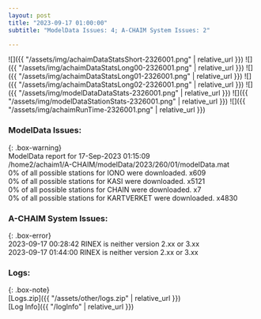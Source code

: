 ```yaml
---
layout: post
title: "2023-09-17 01:00:00"
subtitle: "ModelData Issues: 4; A-CHAIM System Issues: 2"

---
```


![]({{ "/assets/img/achaimDataStatsShort-2326001.png" | relative_url }})
![]({{ "/assets/img/achaimDataStatsLong00-2326001.png" | relative_url }})
![]({{ "/assets/img/achaimDataStatsLong01-2326001.png" | relative_url }})
![]({{ "/assets/img/achaimDataStatsLong02-2326001.png" | relative_url }})
![]({{ "/assets/img/modelDataDataStats-2326001.png" | relative_url }})
![]({{ "/assets/img/modelDataStationStats-2326001.png" | relative_url }})
![]({{ "/assets/img/achaimRunTime-2326001.png" | relative_url }})


### ModelData Issues:  
  
{: .box-warning}  
 ModelData report for 17-Sep-2023 01:15:09   
 /home2/achaim1/A-CHAIM/modelData/2023/260/01/modelData.mat   
 0% of all possible stations for IONO were downloaded. x609   
 0% of all possible stations for KASI were downloaded. x5121   
 0% of all possible stations for CHAIN were downloaded. x7   
 0% of all possible stations for KARTVERKET were downloaded. x4830   
  
### A-CHAIM System Issues:  
  
{: .box-error}  
2023-09-17 00:28:42 RINEX is neither version 2.xx or 3.xx  
2023-09-17 01:44:00 RINEX is neither version 2.xx or 3.xx  

### Logs:  
  
{: .box-note}  
[Logs.zip]({{ "/assets/other/logs.zip" | relative_url }})  
[Log Info]({{ "/logInfo" | relative_url }})  
